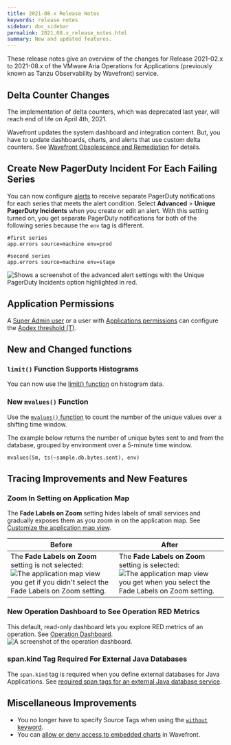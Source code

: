 ```yaml
---
title: 2021-08.x Release Notes
keywords: release notes
sidebar: doc_sidebar
permalink: 2021.08.x_release_notes.html
summary: New and updated features.
---
```


These release notes give an overview of the changes for Release 2021-02.x to 2021-08.x of the VMware Aria Operations for Applications (previously known as Tanzu Observability by Wavefront) service.

##  Delta Counter Changes

The implementation of delta counters, which was deprecated last year, will reach end of life on April 4th, 2021. 

Wavefront updates the system dashboard and integration content. But, you have to update dashboards, charts, and alerts that use custom delta counters. See [Wavefront Obsolescence and Remediation](wavefront_obsolescence_policy.html#delta-counters) for details.

## Create New PagerDuty Incident For Each Failing Series

You can now configure [alerts](alerts.html) to receive separate PagerDuty notifications for each series that meets the alert condition. Select **Advanced** > **Unique PagerDuty Incidents** when you create or edit an alert. 
With this setting turned on, you get separate PagerDuty notifications for both of the following series because the `env` tag is different.

```
#first series
app.errors source=machine env=prod

#second series
app.errors source=machine env=stage
```

![Shows a screenshot of the advanced alert settings with the Unique PagerDuty Incidents option highlighted in red. ](images/release_notes_pagerduty_notification_alerts.png)

## Application Permissions

A [Super Admin user](authorization-faq.html#who-is-the-super-admin-user) or a user with [Applications permissions](permissions_overview.html) can configure the [Apdex threshold (T)](tracing_apdex.html).

## New and Changed functions

### `limit()` Function Supports Histograms

You can now use the [limit() function](ts_limit.html) on histogram data.

### New `mvalues()` Function

Use the [`mvalues()` function](ts_mvalues.html) to count the number of the unique values over a shifting time window.

The example below returns the number of unique bytes sent to and from the database, grouped by environment over a 5-minute time window.

```
mvalues(5m, ts(~sample.db.bytes.sent), env)
```

## Tracing Improvements and New Features

### Zoom In Setting on Application Map

The **Fade Labels on Zoom** setting hides labels of small services and gradually exposes them as you zoom in on the application map. See [ Customize the application map view](tracing_ui_overview.html#appmap).

<table style="width: 100%;">
  <thead>
    <tr>
      <th>Before</th>
      <th>After</th>
    </tr>
  </thead>
  <tbody>
    <tr>
      <td width="50%">
        The <b>Fade Labels on Zoom</b> setting is not selected:
        <img src="images/release_notes_without_fade_zoom.png" alt="The application map view you get if you didn't select the Fade Labels on Zoom setting.">
      </td>
      <td width="50%">
        The <b>Fade Labels on Zoom</b> setting is selected:
        <img src="images/release_notes_with_fade_zoom.png" alt="The application map view you get when you select the Fade Labels on Zoom setting.">
      </td>
    </tr>
  </tbody>
</table>

### New Operation Dashboard to See Operation RED Metrics

This default, read-only dashboard lets you explore RED metrics of an operation. See [Operation Dashboard](tracing_operation_dashboard.html).
![A screenshot of the operation dashboard.](images/release_notes_2021_08_tracing_operations_dashboard_intro.png)

### span.kind Tag Required For External Java Databases

The `span.kind` tag is required when you define external databases for Java Applications. See [required span tags for an external Java database service](tracing_external_services.html#required-span-tags-1). 

## Miscellaneous Improvements

* You no longer have to specify Source Tags when using the [`without` keyword](query_language_aggregate_functions.html#grouping-with-by-or-without).
* You can [allow or deny access to embedded charts](ui_sharing.html#allow-or-deny-access-to-embedded-charts) in Wavefront.
